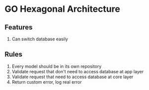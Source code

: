 # GO Hexagonal Architecture

## Features
1. Can switch database easily

## Rules
1. Every model should be in its own repository
2. Validate request that don't need to access database at app layer
3. Validate request that need to access database at core layer
4. Return custom error, log real error
